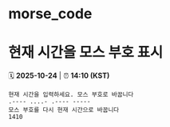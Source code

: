 # morse_code
# 현재 시간을 모스 부호 표시
<!-- MORSE_TIME_START -->
🗓️ **2025-10-24** | ⏰ **14:10 (KST)**

```
현재 시간을 입력하세요. 모스 부호로 바꿉니다
.---- ....- .---- -----
모스 부호를 다시 현재 시간으로 바꿉니다
1410
```
<!-- MORSE_TIME_END -->

